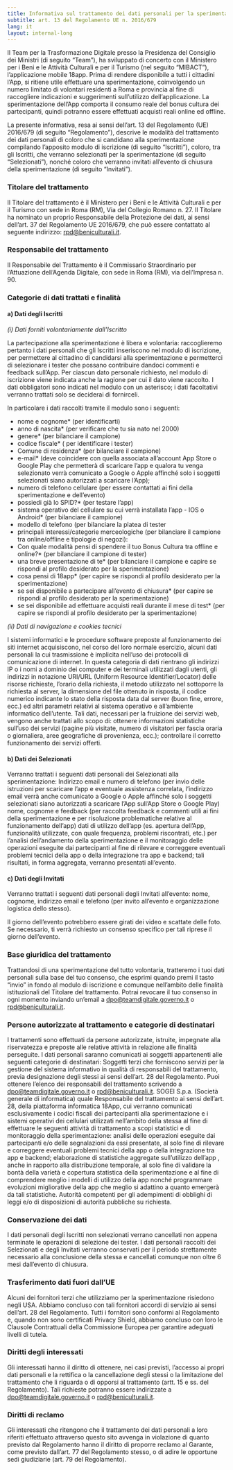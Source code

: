 ```yaml
---
title: Informativa sul trattamento dei dati personali per la sperimentazione dell’applicazione mobile 18app
subtitle: art. 13 del Regolamento UE n. 2016/679
lang: it
layout: internal-long
---
```


Il Team per la Trasformazione Digitale presso la Presidenza del Consiglio dei Ministri (di seguito “Team”), ha sviluppato di concerto con il Ministero per i Beni e le Attività Culturali e per il Turismo (nel seguito “MIBACT”), l’applicazione mobile 18app.
Prima di rendere disponibile a tutti i cittadini l’App, si ritiene utile effettuare una sperimentazione, coinvolgendo un numero limitato di volontari residenti a Roma e provincia al fine di raccogliere indicazioni e suggerimenti sull’utilizzo dell’applicazione. La sperimentazione dell’App comporta il consumo reale del bonus cultura dei partecipanti, quindi potranno essere effettuati acquisti reali online ed offline.

La presente informativa, resa ai sensi dell’art. 13 del Regolamento (UE) 2016/679 (di seguito “Regolamento”), descrive le modalità del trattamento dei dati personali di coloro che si candidano alla sperimentazione compilando l’apposito modulo di iscrizione (di seguito “Iscritti”), coloro, tra gli Iscritti, che verranno selezionati per la sperimentazione (di seguito “Selezionati”), nonché coloro che verranno invitati all’evento di chiusura della sperimentazione (di seguito “Invitati”). 

### Titolare del trattamento
Il Titolare del trattamento è il Ministero per i Beni e le Attività Culturali e per il Turismo con sede in Roma (RM), Via del Collegio Romano n. 27. Il Titolare ha nominato un proprio Responsabile della Protezione dei dati, ai sensi dell’art. 37 del Regolamento UE 2016/679, che può essere contattato al seguente indirizzo: [rpd@beniculturali.it](mailto:rpd@beniculturali.it). 

### Responsabile del trattamento
Il Responsabile del Trattamento è il Commissario Straordinario per l’Attuazione dell’Agenda Digitale, con sede in Roma (RM), via dell’Impresa n. 90.

### Categorie di dati trattati e finalità

#### a) Dati degli Iscritti 

_(i) Dati forniti volontariamente dall’Iscritto_

La partecipazione alla sperimentazione è libera e volontaria: raccoglieremo pertanto i dati personali che gli Iscritti inseriscono nel modulo di iscrizione, per permettere al cittadino di candidarsi alla sperimentazione e permetterci di selezionare i tester che possano contribuire dandoci commenti e feedback sull’App.
Per ciascun dato personale richiesto, nel modulo di iscrizione viene indicata anche la ragione per cui il dato viene raccolto. I dati obbligatori sono indicati nel modulo con un asterisco; i dati facoltativi verranno trattati solo se deciderai di fornirceli.

In particolare i dati raccolti tramite il modulo sono i seguenti:
* nome e cognome* (per identificarti)
* anno di nascita* (per verificare che tu sia nato nel 2000)
* genere* (per bilanciare il campione)
* codice fiscale* ( per identificare i tester)
* Comune di residenza* (per bilanciare il campione)
* e-mail* (deve coincidere con quella associata all’account App Store o Google Play che permetterà di scaricare l’app e qualora tu venga selezionato verrà comunicato a Google o Apple affinché solo i soggetti selezionati siano autorizzati a scaricare l’App);
* numero di telefono cellulare (per essere contattati ai fini della sperimentazione e dell’evento)
* possiedi già lo SPID?* (per testare l’app)
* sistema operativo del cellulare su cui verrà installata l’app - IOS o Android* (per bilanciare il campione)
* modello di telefono (per bilanciare la platea di tester
* principali interessi/categorie merceologiche (per bilanciare il campione tra online/offline e tipologie di negozi):
* Con quale modalità pensi di spendere il tuo Bonus Cultura tra offline e online?* (per bilanciare il campione di tester)
* una breve presentazione di te* (per bilanciare il campione e capire se rispondi al profilo desiderato per la sperimentazione)
* cosa pensi di 18app* (per capire se rispondi al profilo desiderato per la sperimentazione)
* se sei disponibile a partecipare all’evento di chiusura* (per capire se rispondi al profilo desiderato per la sperimentazione)
* se sei disponibile ad effettuare acquisti reali durante il mese di test* (per capire se rispondi al profilo desiderato per la sperimentazione)


_(ii) Dati di navigazione e cookies tecnici_

I sistemi informatici e le procedure software preposte al funzionamento dei siti internet acquisiscono, nel corso del loro normale esercizio, alcuni dati personali la cui trasmissione è implicita nell’uso dei protocolli di comunicazione di internet.
In questa categoria di dati rientrano gli indirizzi IP o i nomi a dominio dei computer e dei terminali utilizzati dagli utenti, gli indirizzi in notazione URI/URL (Uniform Resource Identifier/Locator) delle risorse richieste, l’orario della richiesta, il metodo utilizzato nel sottoporre la richiesta al server, la dimensione del file ottenuto in risposta, il codice numerico indicante lo stato della risposta data dal server (buon fine, errore, ecc.) ed altri parametri relativi al sistema operativo e all’ambiente informatico dell’utente.
Tali dati, necessari per la fruizione dei servizi web, vengono anche trattati allo scopo di:
ottenere informazioni statistiche sull’uso dei servizi (pagine più visitate, numero di visitatori per fascia oraria o giornaliera, aree geografiche di provenienza, ecc.);
controllare il corretto funzionamento dei servizi offerti.

#### b) Dati dei Selezionati

Verranno trattati i seguenti dati personali dei Selezionati alla sperimentazione:
Indirizzo email e numero di telefono (per invio delle istruzioni per scaricare l’app e eventuale assistenza correlata, l’indirizzo email verrà anche comunicato a Google o Apple affinché solo i soggetti selezionati siano autorizzati a scaricare l’App sull’App Store o Google Play)
nome, cognome e feedback (per raccolta feedback e commenti utili ai fini della sperimentazione e per risoluzione problematiche relative al funzionamento dell’app)
dati di utilizzo dell’app (es. apertura dell’App, funzionalità utilizzate, con quale frequenza, problemi riscontrati, etc.) per l’analisi dell’andamento della sperimentazione e il monitoraggio delle operazioni eseguite dai partecipanti al fine di rilevare e correggere eventuali problemi tecnici della app o della integrazione tra app e backend; tali risultati, in forma aggregata, verranno presentati all’evento.


#### c) Dati degli Invitati 

Verranno trattati i seguenti dati personali degli Invitati all’evento: nome, cognome, indirizzo email e telefono (per invito all’evento e organizzazione logistica dello stesso). 

Il giorno dell’evento potrebbero essere girati dei video e scattate delle foto. Se necessario, ti verrà richiesto un consenso specifico per tali riprese il giorno dell’evento.  

### Base giuridica del trattamento

Trattandosi di una sperimentazione del tutto volontaria, tratteremo i tuoi dati personali sulla base del tuo consenso, che esprimi quando premi il tasto “invio” in fondo al modulo di iscrizione e comunque nell’ambito delle finalità istituzionali del Titolare del trattamento.
Potrai revocare il tuo consenso in ogni momento inviando un’email a dpo@teamdigitale.governo.it o [rpd@beniculturali.it](mailto:rpd@beniculturali.it).

### Persone autorizzate al trattamento e categorie di destinatari

I trattamenti sono effettuati da persone autorizzate, istruite, impegnate alla riservatezza e preposte alle relative attività in relazione alle finalità perseguite.
I dati personali saranno comunicati ai soggetti appartenenti alle seguenti categorie di destinatari:
Soggetti terzi che forniscono servizi per la gestione del sistema informativo in qualità di responsabili del trattamento, previa designazione degli stessi ai sensi dell’art. 28 del Regolamento. Puoi ottenere l’elenco dei responsabili del trattamento scrivendo a [dpo@teamdigitale.governo.it](mailto:dpo@teamdigitale.governo.it) o [rpd@beniculturali.it](mailto:rpd@beniculturali.it).
SOGEI S.p.a. (Società generale di informatica) quale Responsabile del trattamento ai sensi dell’art. 28, della piattaforma informatica 18App, cui verranno comunicati esclusivamente i codici fiscali dei partecipanti alla sperimentazione e i sistemi operativi dei cellulari utilizzati nell’ambito della stessa al fine di effettuare le seguenti attività di trattamento a scopi statistici e di monitoraggio della sperimentazione: analisi delle operazioni eseguite dai partecipanti e/o delle segnalazioni da essi presentate, al solo fine di rilevare e correggere eventuali problemi tecnici della app o della integrazione tra app e backend; elaborazione di statistiche aggregate sull’utilizzo dell’app , anche in rapporto alla distribuzione temporale, al solo fine di validare la bontà della varietà e copertura statistica della sperimentazione e al fine di comprendere meglio i modelli di utilizzo della app nonché programmare evoluzioni migliorative della app che meglio si adattino a quanto emergerà da tali statistiche.
Autorità competenti per gli adempimenti di obblighi di leggi e/o di disposizioni di autorità pubbliche su richiesta.

### Conservazione dei dati

I dati personali degli Iscritti non selezionati verrano cancellati non appena terminate le operazioni di selezione dei tester. I dati personali raccolti dei Selezionati e degli Invitati verranno conservati per il periodo strettamente necessario alla conclusione della stessa e cancellati comunque non oltre 6 mesi dall’evento di chiusura. 

### Trasferimento dati fuori dall’UE

Alcuni dei fornitori terzi che utilizziamo per la sperimentazione risiedono negli USA. Abbiamo concluso con tali fornitori accordi di servizio ai sensi dell’art. 28 del Regolamento. Tutti i fornitori sono conformi al Regolamento e, quando non sono certificati Privacy Shield, abbiamo concluso con loro le Clausole Contrattuali della Commissione Europea per garantire adeguati livelli di tutela. 

### Diritti degli interessati

Gli interessati hanno il diritto di ottenere, nei casi previsti, l’accesso ai propri dati personali e la rettifica o la cancellazione degli stessi o la limitazione del trattamento che li riguarda o di opporsi al trattamento (artt. 15 e ss. del Regolamento). Tali richieste potranno essere indirizzate a [dpo@teamdigitale.governo.it](mailto:dpo@teamdigitale.governo.it) o [rpd@beniculturali.it](mailto:rpd@beniculturali.it).

### Diritti di reclamo

Gli interessati che ritengono che il trattamento dei dati personali a loro riferiti effettuato attraverso questo sito avvenga in violazione di quanto previsto dal Regolamento hanno il diritto di proporre reclamo al Garante, come previsto dall’art. 77 del Regolamento stesso, o di adire le opportune sedi giudiziarie (art. 79 del Regolamento).


